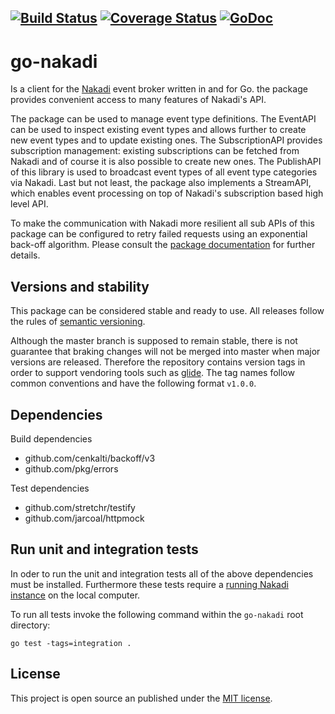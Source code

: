 [![Build Status](https://travis-ci.org/stoewer/go-nakadi.svg?branch=master)](https://travis-ci.org/stoewer/go-nakadi)
[![Coverage Status](https://coveralls.io/repos/github/stoewer/go-nakadi/badge.svg?branch=master)](https://coveralls.io/github/stoewer/go-nakadi?branch=master)
[![GoDoc](https://godoc.org/github.com/stoewer/go-nakadi?status.svg)](https://godoc.org/github.com/stoewer/go-nakadi)
---

go-nakadi
=========

Is a client for the [Nakadi](https://zalando.github.io/nakadi/manual.html) event broker written in and 
for Go. the package provides convenient access to many features of Nakadi's API. 

The package can be used to manage event type definitions. The EventAPI can be used to inspect existing 
event types and allows further to create new event types and to update existing ones. The SubscriptionAPI 
provides subscription management: existing subscriptions can be fetched from Nakadi and of course it is 
also possible to create new ones. The PublishAPI of this library is used to broadcast event types of 
all event type categories via Nakadi. Last but not least, the package also implements a StreamAPI, which 
enables event processing on top of Nakadi's subscription based high level API.

To make the communication with Nakadi more resilient all sub APIs of this package can be configured
to retry failed requests using an exponential back-off algorithm. Please consult the 
[package documentation](https://godoc.org/github.com/stoewer/go-nakadi) for further details.

Versions and stability
----------------------

This package can be considered stable and ready to use. All releases follow the rules of 
[semantic versioning](http://semver.org).

Although the master branch is supposed to remain stable, there is not guarantee that braking changes will not
be merged into master when major versions are released. Therefore the repository contains version tags in 
order to support vendoring tools such as [glide](https://glide.sh). The tag names follow common conventions 
and have the following format `v1.0.0`.

Dependencies
------------

Build dependencies

* github.com/cenkalti/backoff/v3
* github.com/pkg/errors

Test dependencies

* github.com/stretchr/testify
* github.com/jarcoal/httpmock

Run unit and integration tests
------------------------------

In oder to run the unit and integration tests all of the above dependencies must be installed. Furthermore
these tests require a [running Nakadi instance](https://zalando.github.io/nakadi/manual.html#getting-started) 
on the local computer.

To run all tests invoke the following command within the `go-nakadi` root directory:

```
go test -tags=integration .
``` 

License
-------

This project is open source an published under the [MIT license](LICENSE).
